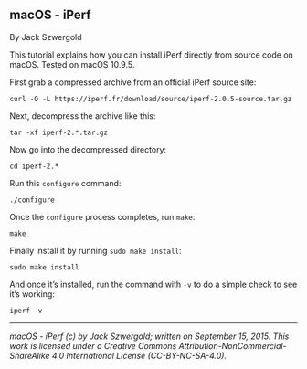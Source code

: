 ## macOS - iPerf

By Jack Szwergold

This tutorial explains how you can install iPerf directly from source code on macOS. Tested on macOS 10.9.5.

First grab a compressed archive from an official iPerf source site:

	curl -O -L https://iperf.fr/download/source/iperf-2.0.5-source.tar.gz

Next, decompress the archive like this:

	tar -xf iperf-2.*.tar.gz

Now go into the decompressed directory:

	cd iperf-2.*
	
Run this `configure` command:

	./configure

Once the `configure` process completes, run `make`:

	make

Finally install it by running `sudo make install`:

	sudo make install

And once it’s installed, run the command with `-v` to do a simple check to see it’s working:

	iperf -v

***

*macOS - iPerf (c) by Jack Szwergold; written on September 15, 2015. This work is licensed under a Creative Commons Attribution-NonCommercial-ShareAlike 4.0 International License (CC-BY-NC-SA-4.0).*